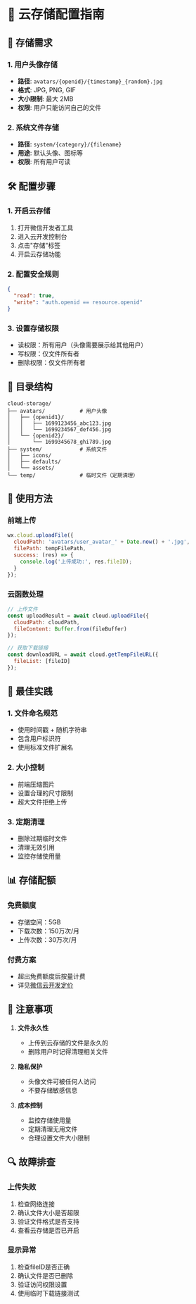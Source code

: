 # 📁 云存储配置指南

## 🎯 **存储需求**

### 1. **用户头像存储**
- **路径**: `avatars/{openid}/{timestamp}_{random}.jpg`
- **格式**: JPG, PNG, GIF
- **大小限制**: 最大 2MB
- **权限**: 用户只能访问自己的文件

### 2. **系统文件存储**
- **路径**: `system/{category}/{filename}`
- **用途**: 默认头像、图标等
- **权限**: 所有用户可读

## 🛠️ **配置步骤**

### 1. **开启云存储**
1. 打开微信开发者工具
2. 进入云开发控制台
3. 点击"存储"标签
4. 开启云存储功能

### 2. **配置安全规则**
```json
{
  "read": true,
  "write": "auth.openid == resource.openid"
}
```

### 3. **设置存储权限**
- 读权限：所有用户（头像需要展示给其他用户）
- 写权限：仅文件所有者
- 删除权限：仅文件所有者

## 📂 **目录结构**

```
cloud-storage/
├── avatars/           # 用户头像
│   ├── {openid1}/
│   │   ├── 1699123456_abc123.jpg
│   │   └── 1699234567_def456.jpg
│   └── {openid2}/
│       └── 1699345678_ghi789.jpg
├── system/            # 系统文件
│   ├── icons/
│   ├── defaults/
│   └── assets/
└── temp/              # 临时文件（定期清理）
```

## 🚀 **使用方法**

### 前端上传
```javascript
wx.cloud.uploadFile({
  cloudPath: 'avatars/user_avatar_' + Date.now() + '.jpg',
  filePath: tempFilePath,
  success: (res) => {
    console.log('上传成功:', res.fileID);
  }
});
```

### 云函数处理
```javascript
// 上传文件
const uploadResult = await cloud.uploadFile({
  cloudPath: cloudPath,
  fileContent: Buffer.from(fileBuffer)
});

// 获取下载链接
const downloadURL = await cloud.getTempFileURL({
  fileList: [fileID]
});
```

## 🔧 **最佳实践**

### 1. **文件命名规范**
- 使用时间戳 + 随机字符串
- 包含用户标识符
- 使用标准文件扩展名

### 2. **大小控制**
- 前端压缩图片
- 设置合理的尺寸限制
- 超大文件拒绝上传

### 3. **定期清理**
- 删除过期临时文件
- 清理无效引用
- 监控存储使用量

## 📊 **存储配额**

### 免费额度
- 存储空间：5GB
- 下载次数：150万次/月
- 上传次数：30万次/月

### 付费方案
- 超出免费额度后按量计费
- 详见[微信云开发定价](https://cloud.weixin.qq.com/cloudrun/pricing)

## 🚨 **注意事项**

1. **文件永久性**
   - 上传到云存储的文件是永久的
   - 删除用户时记得清理相关文件

2. **隐私保护**
   - 头像文件可被任何人访问
   - 不要存储敏感信息

3. **成本控制**
   - 监控存储使用量
   - 定期清理无用文件
   - 合理设置文件大小限制

## 🔍 **故障排查**

### 上传失败
1. 检查网络连接
2. 确认文件大小是否超限
3. 验证文件格式是否支持
4. 查看云存储是否已开启

### 显示异常
1. 检查fileID是否正确
2. 确认文件是否已删除
3. 验证访问权限设置
4. 使用临时下载链接测试 